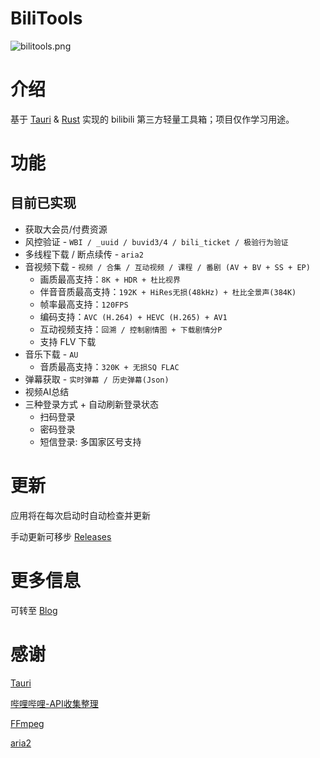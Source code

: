 # BiliTools

![bilitools.png](https://cdn.jsdelivr.net/gh/btjawa/btjawa/assets/bilitools.png)

# 介绍

基于 [Tauri](https://github.com/tauri-apps/tauri) & [Rust](https://github.com/rust-lang/rust) 实现的 bilibili 第三方轻量工具箱；项目仅作学习用途。

# 功能

## 目前已实现

- 获取大会员/付费资源
- 风控验证 - `WBI / _uuid / buvid3/4 / bili_ticket / 极验行为验证`
- 多线程下载 / 断点续传 - `aria2`
- 音视频下载 - `视频 / 合集 / 互动视频 / 课程 / 番剧 (AV + BV + SS + EP)`
    - 画质最高支持：`8K + HDR + 杜比视界`
    - 伴音音质最高支持：`192K + HiRes无损(48kHz) + 杜比全景声(384K)`
    - 帧率最高支持：`120FPS`
    - 编码支持：`AVC (H.264) + HEVC (H.265) + AV1`
    - 互动视频支持：`回溯 / 控制剧情图 + 下载剧情分P`
    - 支持 FLV 下载
- 音乐下载 - `AU`
    - 音质最高支持：`320K + 无损SQ FLAC`
- 弹幕获取 - `实时弹幕 / 历史弹幕(Json)`
- 视频AI总结
- 三种登录方式 + 自动刷新登录状态
    - 扫码登录
    - 密码登录
    - 短信登录: 多国家区号支持

# 更新

应用将在每次启动时自动检查并更新

手动更新可移步 [Releases](https://github.com/btjawa/BiliTools/releases/latest)

# 更多信息

可转至 [Blog](https://blog.btjawa.top/posts/bilitools)

# 感谢

[Tauri](https://github.com/tauri-apps/tauri)

[哔哩哔哩-API收集整理](https://github.com/SocialSisterYi/bilibili-API-collect)

[FFmpeg](https://github.com/FFmpeg/FFmpeg)

[aria2](https://github.com/aria2/aria2)